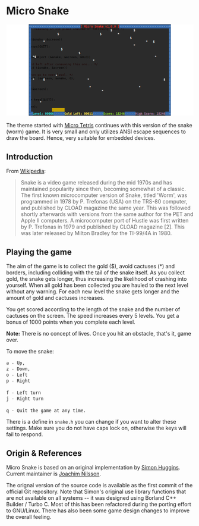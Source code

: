 Micro Snake
===========

![ASCII Image of Micro Snake](micro-snake.png "Play Micro Snake!")

The theme started with [Micro Tetris] continues with this version of the
snake (worm) game.  It is very small and only utilizes ANSI escape
sequences to draw the board.  Hence, very suitable for embedded devices.


Introduction
------------

From [Wikipedia](http://en.wikipedia.org/wiki/Snake_%28video_game%29):

> Snake is a video game released during the mid 1970s and has maintained
> popularity since then, becoming somewhat of a classic.  The first
> known microcomputer version of Snake, titled 'Worm', was programmed in
> 1978 by P. Trefonas (USA) on the TRS-80 computer, and published by
> CLOAD magazine the same year.  This was followed shortly afterwards
> with versions from the same author for the PET and Apple II computers.
> A microcomputer port of Hustle was first written by P. Trefonas in
> 1979 and published by CLOAD magazine [2].  This was later released by
> Milton Bradley for the TI-99/4A in 1980.


Playing the game
----------------

The aim of the game is to collect the gold ($), avoid cactuses (*) and
borders, including colliding with the tail of the snake itself. As you
collect gold, the snake gets longer, thus increasing the likelihood of
crashing into yourself.  When all gold has been collected you are hauled
to the next level without any warning.  For each new level the snake
gets longer and the amount of gold and cactuses increases.

You get scored according to the length of the snake and the number of
cactuses on the screen.  The speed increases every 5 levels.  You get a
bonus of 1000 points when you complete each level.

**Note:** There is no concept of lives.  Once you hit an obstacle,
that's it, game over.

To move the snake:

    a - Up,
    z - Down,
    o - Left
    p - Right
    
    f - Left turn
    j - Right turn
    
    q - Quit the game at any time.

There is a define in `snake.h` you can change if you want to alter these
settings.  Make sure you do not have caps lock on, otherwise the keys
will fail to respond.


Origin & References
-------------------

Micro Snake is based on an original implementation by [Simon Huggins].
Current maintainer is [Joachim Nilsson].

The orignal version of the source code is available as the first commit
of the official Git repository.  Note that Simon's original use library
functions that are not available on all systems -- it was designed using
Borland C++ Builder / Turbo C.  Most of this has been refactored during
the porting effort to GNU/Linux.  There has also been some game design
changes to improve the overall feeling.

[Micro Tetris]:    http://github.com/troglobit/tetris
[Repository]:      http://github.com/troglobit/snake
[Issue Tracker]:   http://github.com/troglobit/snake/issues
[Simon Huggins]:   http://github.com/huggyfee
[Joachim Nilsson]: http://troglobit.com
[tarball]:         http://troglobit.com/snake/snake-1.0.1.tar.bz2
[hashfile]:        http://troglobit.com/snake/snake-1.0.1.tar.bz2.md5

